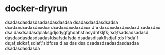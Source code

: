 ﻿# docker-dryrun
dsadasdasdasdsadasdasdasdsa
dsadasdasdasdsadsa
dsadsadsadasdasdsa
dsadsadasdasdass
d'a
dasdasdasdasdasd
sadasdas
dsa
dasdsadasdplaksgdjsdygfghdahsfiasydhfkljfk;'sd;fsadsadsadasd
dasdasdasdasdsadasfdsafsdafsda
dsadasdlsakflsdjaf';ds
lfsda'f
ds;af;sldkaf;sdlaf;'sldfdsa
d
as
das
dsa
dsadasdsadasdasdasdsa
dsadasdasdasda
